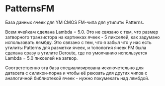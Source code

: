 # PatternsFM

База данных ячеек для YM CMOS FM-чипа для утилиты Patterns.

Всем ячейкам сделана Lambda = 5.0. Это не связано с тем, что размер затворного транзистора на картинках ячеек - 5 пикселей, как задумано использовать лямбду. Это связано с тем, что я забыл что у нас есть утилиты Patterns для разметки ячеек, и топология ячеек FM была сделана сразу в утилите Deroute, где по умолчанию используется Lambda = 5.0 пикселей на затвор.

Соответственно эта база специализирована исключетельно для датасета с силикон-порна и чтобы её реюзать для других чипов с аналогичной библиотекой ячеек - нужно покумекать над лямбдой.
